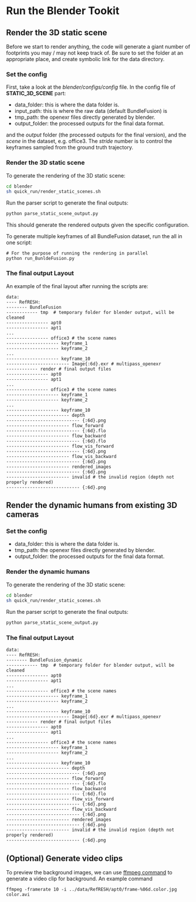 # Run the Blender Tookit

## Render the 3D static scene

Before we start to render anything, the code will generate a giant number of footprints you may / may not keep track of. Be sure to set the folder at an appropriate place, and create symbolic link for the data directory.

### Set the config

First, take a look at the *blender/configs/config* file. In the config file of **STATIC_3D_SCENE** part:

* data_folder: this is where the data folder is. 
* input_path: this is where the raw data (default BundleFusion) is
* tmp_path: the openexr files directly generated by blender. 
* output_folder: the processed outputs for the final data format.  

and the *output* folder (the processed outputs for the final version), and the *scene* in the dataset, e.g. office3. The *stride* number is to control the keyframes sampled from the ground truth trajectory. 

### Render the 3D static scene

To generate the rendering of the 3D static scene:

``` bash
cd blender
sh quick_run/render_static_scenes.sh
```

Run the parser script to generate the final outputs:

``` bash
python parse_static_scene_output.py
```

This should generate the rendered outputs given the specific configuration. 

To generate multiple keyframes of all BundleFusion dataset, run the all in one script: 

```
# For the purpose of running the rendering in parallel 
python run_BunldeFusion.py
```

### The final output Layout

An example of the final layout after running the scripts are:

```
data:
---- RefRESH:
-------- BundleFusion
------------ tmp  # temporary folder for blender output, will be cleaned
---------------- apt0
---------------- apt1
...
---------------- office3 # the scene names
-------------------- keyframe_1
-------------------- keyframe_2
...
-------------------- keyframe_10 
------------------------ Image{:6d}.exr # multipass_openexr 
------------ render # final output files
---------------- apt0
---------------- apt1
...
---------------- office3 # the scene names
-------------------- keyframe_1
-------------------- keyframe_2
...
-------------------- keyframe_10 
------------------------ depth
---------------------------- {:6d}.png 
------------------------ flow_forward
---------------------------- {:6d}.flo 
------------------------ flow_backward
---------------------------- {:6d}.flo 
------------------------ flow_vis_forward
---------------------------- {:6d}.png 
------------------------ flow_vis_backward
---------------------------- {:6d}.png 
------------------------ rendered_images 
---------------------------- {:6d}.png 
------------------------ invalid # the invalid region (depth not properly rendered)
---------------------------- {:6d}.png
```

## Render the dynamic humans from existing 3D cameras

### Set the config

* data_folder: this is where the data folder is. 
* tmp_path: the openexr files directly generated by blender. 
* output_folder: the processed outputs for the final data format.  

### Render the dynamic humans

To generate the rendering of the 3D static scene:

``` bash
cd blender
sh quick_run/render_static_scenes.sh
```

Run the parser script to generate the final outputs:

``` bash
python parse_static_scene_output.py
```

### The final output Layout

```
data:
---- RefRESH:
-------- BundleFusion_dynamic
------------ tmp  # temporary folder for blender output, will be cleaned
---------------- apt0
---------------- apt1
...
---------------- office3 # the scene names
-------------------- keyframe_1
-------------------- keyframe_2
...
-------------------- keyframe_10 
------------------------ Image{:6d}.exr # multipass_openexr 
------------ render # final output files
---------------- apt0
---------------- apt1
...
---------------- office3 # the scene names
-------------------- keyframe_1
-------------------- keyframe_2
...
-------------------- keyframe_10 
------------------------ depth
---------------------------- {:6d}.png 
------------------------ flow_forward
---------------------------- {:6d}.flo 
------------------------ flow_backward
---------------------------- {:6d}.flo 
------------------------ flow_vis_forward
---------------------------- {:6d}.png 
------------------------ flow_vis_backward
---------------------------- {:6d}.png 
------------------------ rendered_images 
---------------------------- {:6d}.png 
------------------------ invalid # the invalid region (depth not properly rendered)
---------------------------- {:6d}.png
```

## (Optional) Generate video clips

To preview the background images, we can use [ffmpeg command](https://en.wikibooks.org/wiki/FFMPEG_An_Intermediate_Guide/image_sequence) to generate a video clip for background. An example command

```
ffmpeg -framerate 10 -i ../data/RefRESH/apt0/frame-%06d.color.jpg color.avi
```
